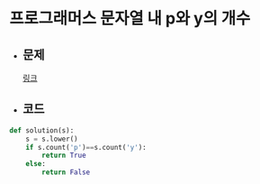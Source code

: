 # 프로그래머스 문자열 내 p와 y의 개수

- ## 문제

  [링크](https://school.programmers.co.kr/learn/courses/30/lessons/12916)

- ## 코드

```Python
def solution(s):
    s = s.lower()
    if s.count('p')==s.count('y'):
        return True
    else:
        return False
```
